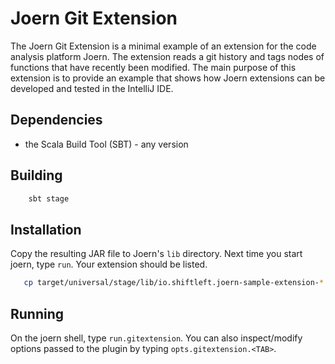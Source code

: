 Joern Git Extension
===================

The Joern Git Extension is a minimal example of an extension for the
code analysis platform Joern. The extension reads a git history and
tags nodes of functions that have recently been modified. The main
purpose of this extension is to provide an example that shows how
Joern extensions can be developed and tested in the IntelliJ IDE.

Dependencies
------------
- the Scala Build Tool (SBT) - any version

Building
--------

```bash
	sbt stage
```

Installation
------------
Copy the resulting JAR file to Joern's `lib` directory. Next time you
start joern, type `run`. Your extension should be listed.


```bash
   cp target/universal/stage/lib/io.shiftleft.joern-sample-extension-*.jar $joern_install/lib/
```

Running
-------

On the joern shell, type `run.gitextension`. You can also
inspect/modify options passed to the plugin by typing
`opts.gitextension.<TAB>`.
